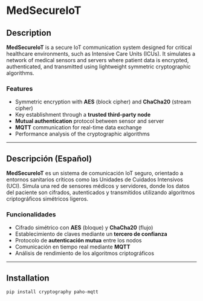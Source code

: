 # MedSecureIoT

## Description

**MedSecureIoT** is a secure IoT communication system designed for critical healthcare environments, such as Intensive Care Units (ICUs). It simulates a network of medical sensors and servers where patient data is encrypted, authenticated, and transmitted using lightweight symmetric cryptographic algorithms.

### Features
- Symmetric encryption with **AES** (block cipher) and **ChaCha20** (stream cipher)
- Key establishment through a **trusted third-party node**
- **Mutual authentication** protocol between sensor and server
- **MQTT** communication for real-time data exchange
- Performance analysis of the cryptographic algorithms

---

## Descripción (Español)

**MedSecureIoT** es un sistema de comunicación IoT seguro, orientado a entornos sanitarios críticos como las Unidades de Cuidados Intensivos (UCI). Simula una red de sensores médicos y servidores, donde los datos del paciente son cifrados, autenticados y transmitidos utilizando algoritmos criptográficos simétricos ligeros.

### Funcionalidades
- Cifrado simétrico con **AES** (bloque) y **ChaCha20** (flujo)
- Establecimiento de claves mediante un **tercero de confianza**
- Protocolo de **autenticación mutua** entre los nodos
- Comunicación en tiempo real mediante **MQTT**
- Análisis de rendimiento de los algoritmos criptográficos

---

## Installation

```bash
pip install cryptography paho-mqtt
